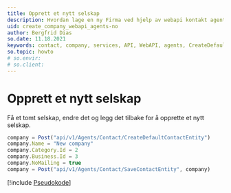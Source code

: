 ```yaml
---
title: Opprett et nytt selskap
description: Hvordan lage en ny Firma ved hjelp av webapi kontakt agent.
uid: create_company_webapi_agents-no
author: Bergfrid Dias
so.date: 11.18.2021
keywords: contact, company, services, API, WebAPI, agents, CreateDefaultContactEntity, JavaScript
so.topic: howto
# so.envir:
# so.client:
---
```


# Opprett et nytt selskap

Få et tomt selskap, endre det og legg det tilbake for å opprette et nytt selskap.

```javascript
company = Post("api/v1/Agents/Contact/CreateDefaultContactEntity")
company.Name = "New company"
company.Category.Id = 2
company.Business.Id = 3
company.NoMailing = true
company = Post("api/v1/Agents/Contact/SaveContactEntity", company)
```

[!include [Pseudokode](../../../api/includes/note-javascripty.md)]
